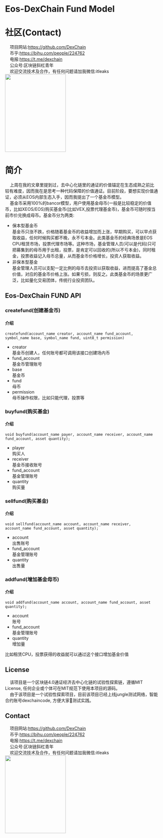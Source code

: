 # Eos-DexChain Fund Model
# 社区(Contact)
&nbsp;&nbsp;&nbsp;&nbsp;项目网站:https://github.com/DexChain <br>
&nbsp;&nbsp;&nbsp;&nbsp;币乎:https://bihu.com/people/224762<br>
&nbsp;&nbsp;&nbsp;&nbsp;电报:https://t.me/dexchain<br>
&nbsp;&nbsp;&nbsp;&nbsp;公众号:区块链斜杠青年<br>
&nbsp;&nbsp;&nbsp;&nbsp;欢迎交流技术及合作，有任何问题请加我微信:itleaks<br>
<img src="https://raw.githubusercontent.com/itleaks/eos-contract/master/files/weixin.png" width=200 height=256 />
# 简介
&nbsp;&nbsp;&nbsp;&nbsp;上周在我的文章里提到过，去中心化链里的通证的价值锚定在生态成熟之前比较有难度，因而我在是思考一种代码保障的价值通证。目前阶段，要想实现价值通证，必须从EOS内部生态入手，因而我提出了一个基金币模型。<br>
&nbsp;&nbsp;&nbsp;&nbsp;基金币采用100%的bancor模型，用户使用基金母币(一般是比较稳定的价值币，比如XEOS/EOS)购买基金币(比如VEX,投票代理基金币)，基金币可随时按当前市价兑换成母币。基金币分为两类:
* 保本型基金币<br>
  基金币只涨不跌，价格随着基金币的收益增加而上涨，早期购买，可以早点获取收益，任何时候购买都不晚，永不亏本金。此类基金币的经典场景是EOS CPU租赁市场，投票代理市场等。这种市场，基金管理人员(可以是代码)只可把募集到的母币用于出租，投票，是肯定可以回收的(所以不亏本金)，同时租金，投票收益记入母币总量，从而基金币价格增长，投资人获取收益。
* 非保本型基金<br>
  基金管理人员可以支配一定比例的母币去投资以获取收益，进而提高了基金总价值，对应的基金币价格上涨。如果亏损，则反之。此类基金币的场景更广泛，比如量化交易团体，传统行业投资团队。

## Eos-DexChain FUND API
### createfund(创建基金币)
#### 介绍
```
createfund(account_name creator, account_name fund_account, symbol_name base, symbol_name fund, uint8_t permission)
```
* creator<br>
   基金币创建人，任何账号都可调用该接口创建场内币
* fund_account<br>
  基金币管理账号
* base<br>
  基金币
* fund<br>
  母币
* permission<br>
  母币操作权限，比如只能代理，投票等

### buyfund(购买基金)
#### 介绍
```
void buyfund(account_name payer, account_name receiver, account_name fund_account, asset quantity);
```
* player<br>
   购买人
* receiver<br>
   基金币接收账号
* fund_account<br>
  基金管理账号
* quantity<br>
   购买量

### sellfund(购买基金)
#### 介绍
```
void sellfund(account_name account, account_name receiver, account_name fund_account, asset quantity);
```
* account<br>
   出售账号
* fund_account<br>
  基金管理账号
* quantity<br>
   出售量

### addfund(增加基金母币)
#### 介绍
```
void addfund(account_name account, account_name fund_account, asset quantity);
```
* account<br>
   账号
* fund_account<br>
  基金管理账号
* quantity<br>
   增加量

比如租赁CPU，投票获得的收益就可以通过这个接口增加基金价值

## License
&nbsp;&nbsp;&nbsp;&nbsp;该项目是一个区块链4.0通证经济去中心化链的试验性探索链，遵循MIT License, 任何企业或个体可在MIT规范下使用本项目的源码。<br>
&nbsp;&nbsp;&nbsp;&nbsp;由于该项目是一个试验性探索项目，目前该项目已经上线jungle测试网络，智能合约账号dexchaincode, 方便大家测试实践。

## Contact
&nbsp;&nbsp;&nbsp;&nbsp;项目网站:https://github.com/DexChain <br>
&nbsp;&nbsp;&nbsp;&nbsp;币乎:https://bihu.com/people/224762<br>
&nbsp;&nbsp;&nbsp;&nbsp;电报:https://t.me/dexchain<br>
&nbsp;&nbsp;&nbsp;&nbsp;公众号:区块链斜杠青年<br>
&nbsp;&nbsp;&nbsp;&nbsp;欢迎交流技术及合作，有任何问题请加我微信:itleaks<br>
<img src="https://raw.githubusercontent.com/itleaks/eos-contract/master/files/weixin.png" width=200 height=256 />